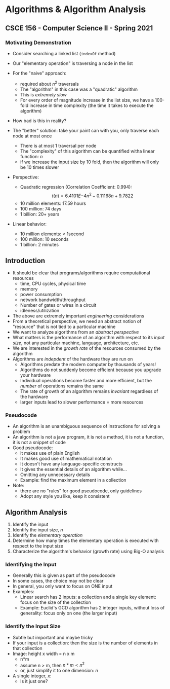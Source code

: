 
# Algorithms & Algorithm Analysis
## CSCE 156 - Computer Science II - Spring 2021

### Motivating Demonstration 

* Consider searching a linked list (`indexOf` method)
* Our "elementary operation" is traversing a node in the list
* For the "naive" approach:
  * required about $n^2$ traversals
  * The "algorithm" in this case was a "quadratic" algorithm
  * This is *extremely slow* 
  * For every order of magnitude increase in the list size, we have a 100-fold increase in time complexity (the time it takes to execute the algorithm)

* How bad is this in reality?
* The "better" solution: take your paint can with you, only traverse each node at most once
  * There is at most 1 traversal per node
  * The "complexity" of this algorithm can be quantified witha  linear function: $n$
  * if we increase the input size by 10 fold, then the algorithm will only be 10 times slower
  
* Perspective: 
  * Quadratic regression (Correlation Coefficient: 0.994):
      $$t(n) = 6.4101E{-4}n^2 -0.11168n + 9.7822$$
  * 10 million elements: 17.59 hours
  * 100 million: 74 days
  * 1 billion: 20+ years
* Linear behavior:
  * 10 million elements: < 1second
  * 100 million: 10 seconds
  * 1 billion: 2 minutes
  
## Introduction

* It should be clear that programs/algorithms require computational resources
  * time, CPU cycles, physical time
  * memory
  * power consumption
  * network bandwidth/throughput
  * Number of gates or wires in a circuit
  * idleness/utilization
* The above are extremely important *engineering* considerations
* From a theoretical perspective, we need an abstract notion of "resource" that is not tied to a particular machine
* We want to analyze algorithms from an *abstract perspective* 
* What matters is the performance of an algorithm with respect to its *input size*, not any particular machine, language, architecture, etc.
* We are interested in the *growth rate* of the resources consumed by the algorithm
* Algorithms are *indepdent* of the hardware they are run on
  * Algorithms predate the modern computer by thousands of years!
  * Algorithms do not suddenly become efficient because you upgrade your hardware
  * Individual operations become faster and more efficient, but the *number* of operations remains the same
  * The rate of growth of an algorithm remains *invariant* regardless of the hardware
  * larger inputs lead to slower performance = more resources

### Pseudocode

* An algorithm is an unambiguous sequence of instructions for solving a problem
* An algorithm is not a java program, it is not a method, it is not a function, it is not a snippet of code
* Good pseudocode:
  * it makes use of plain English
  * It makes good use of mathematical notation
  * It doesn't have any language-specific constructs
  * It gives the essential details of an algorithm while...
  * Omitting any unnecessary details
  * Example: find the maximum element in a collection
* Note:
  * there are no "rules" for good pseudocode, only guidelines
  * Adopt any style you like, keep it consistent
  
## Algorithm Analysis

1. Identify the input
2. Identify the input size, $n$
3. Identify the *elementary operation* 
4. Determine how many times the elementary operation is executed with respect to the input size
5. Characterize the algorithm's behavior (growth rate) using Big-O analysis

### Identifying the Input

* Generally this is given as part of the pseudocode
* In some cases, the choice may not be clear
* In general, you only want to focus on ONE input
* Examples:
  * Linear search has 2 inputs: a collection and a single key element: focus on the size of the collection
  * Example: Euclid's GCD algorithm has 2 integer inputs, without loss of generality: focus only on one (the larger input)

### Identify the Input Size

* Subtle but important and maybe tricky
* If your input is a collection: then the size is the number of elements in that collection
* Image: height x width = n x m
  * n*m
  * assume n > m, then $n*m < n^2$
  * or, just simplify it to one dimension: $n$
* A single integer, $x$: 
  * Is it just one?
  
```text





```